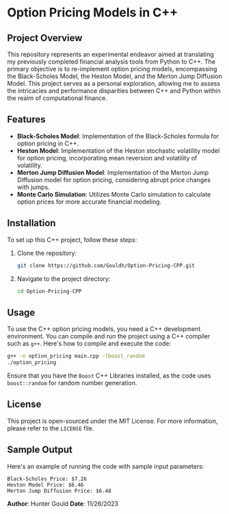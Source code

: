 # Option Pricing Models in C++

## Project Overview
This repository represents an experimental endeavor aimed at translating my previously completed financial analysis tools from Python to C++. The primary objective is to re-implement option pricing models, encompassing the Black-Scholes Model, the Heston Model, and the Merton Jump Diffusion Model. This project serves as a personal exploration, allowing me to assess the intricacies and performance disparities between C++ and Python within the realm of computational finance.

## Features
- **Black-Scholes Model**: Implementation of the Black-Scholes formula for option pricing in C++.
- **Heston Model**: Implementation of the Heston stochastic volatility model for option pricing, incorporating mean reversion and volatility of volatility.
- **Merton Jump Diffusion Model**: Implementation of the Merton Jump Diffusion model for option pricing, considering abrupt price changes with jumps.
- **Monte Carlo Simulation**: Utilizes Monte Carlo simulation to calculate option prices for more accurate financial modeling.

## Installation
To set up this C++ project, follow these steps:

1. Clone the repository:
   ```bash
   git clone https://github.com/Gouldh/Option-Pricing-CPP.git
   ```
2. Navigate to the project directory:
   ```bash
   cd Option-Pricing-CPP
   ```
## Usage
To use the C++ option pricing models, you need a C++ development environment. You can compile and run the project using a C++ compiler such as `g++`. Here's how to compile and execute the code:

```bash
g++ -o option_pricing main.cpp -lboost_random
./option_pricing
```
Ensure that you have the `Boost` C++ Libraries installed, as the code uses `boost::random` for random number generation.

## License
This project is open-sourced under the MIT License. For more information, please refer to the `LICENSE` file.

## Sample Output
Here's an example of running the code with sample input parameters:

```plaintext
Black-Scholes Price: $7.26
Heston Model Price: $6.46
Merton Jump Diffusion Price: $6.48
```

**Author**: Hunter Gould
**Date**: 11/26/2023
